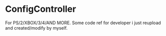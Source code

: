 # ConfigController
For PS/2/XBOX/3/4/AND MORE. Some code ref for developer i just reupload and created/modify by myself.
